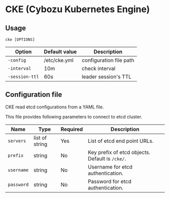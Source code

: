 CKE (Cybozu Kubernetes Engine)
==============================

Usage
-----

`cke [OPTIONS]`

| Option          | Default value            | Description             |
| --------------- | ------------------------ | ----------------------- |
| `-config`       | /etc/cke.yml             | configuration file path |
| `-interval`     | 10m                      | check interval          |
| `-session-ttl`  | 60s                      | leader session's TTL    |

Configuration file
------------------

CKE read etcd configurations from a YAML file.

This file provides following parameters to connect to etcd cluster.

| Name       | Type           | Required | Description                                         |
| ---------- | -------------- | -------- | --------------------------------------------------- |
| `servers`  | list of string | Yes      | List of etcd end point URLs.                        |
| `prefix`   | string         | No       | Key prefix of etcd objects.  Default is `/cke/`.    |
| `username` | string         | No       | Username for etcd authentication.                   |
| `password` | string         | No       | Password for etcd authentication.                   |

